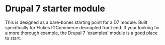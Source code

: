 # Drupal 7 starter module
This is designed as a bare-bones starting point for a D7 module. Built specifically for Flukes IGCommerce decoupled front end. If your looking for a more thorough example, the Drupal 7 'examples' module is a good place to start.
